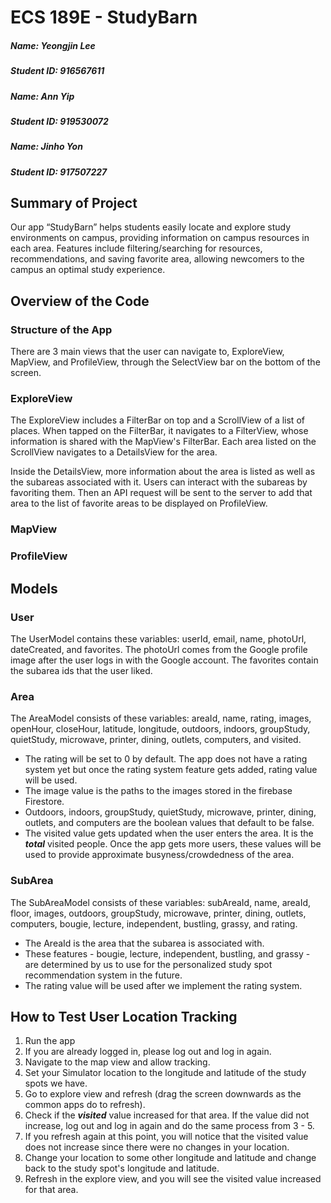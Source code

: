 # ECS 189E - StudyBarn

##### Name: Yeongjin Lee
##### Student ID: 916567611
##### Name: Ann Yip
##### Student ID: 919530072
##### Name: Jinho Yon
##### Student ID: 917507227

## Summary of Project
Our app “StudyBarn” helps students easily locate and explore study environments on campus, providing information on 
campus resources in each area. Features include filtering/searching for resources, recommendations, and saving favorite
area, allowing newcomers to the campus an optimal study experience.

## Overview of the Code
### Structure of the App
There are 3 main views that the user can navigate to, ExploreView, MapView, and ProfileView, through the SelectView bar on the bottom of the screen.

### ExploreView
The ExploreView includes a FilterBar on top and a ScrollView of a list of places. When tapped on the FilterBar, it navigates to a FilterView, whose information is shared with the MapView's FilterBar. Each area listed on the ScrollView navigates to a DetailsView for the area. 

Inside the DetailsView, more information about the area is listed as well as the subareas associated with it. Users can interact with the subareas by favoriting them. Then an API request will be sent to the server to add that area to the list of favorite areas to be displayed on ProfileView.

### MapView


### ProfileView


## Models
### User 
The UserModel contains these variables: userId, email, name, photoUrl, dateCreated, and favorites. The photoUrl comes from the Google profile image after the user logs in with the Google account. The favorites contain the subarea ids that the user liked.

### Area
The AreaModel consists of these variables: areaId, name, rating, images, openHour, closeHour, latitude, longitude, outdoors, indoors, groupStudy, quietStudy, microwave, printer, dining, outlets, computers, and visited.

- The rating will be set to 0 by default. The app does not have a rating system yet but once the rating system feature gets added, rating value will be used.
- The image value is the paths to the images stored in the firebase Firestore.
- Outdoors, indoors, groupStudy, quietStudy, microwave, printer, dining, outlets, and computers are the boolean values that default to be false.
- The visited value gets updated when the user enters the area. It is the ***total*** visited people. Once the app gets more users, these values will be used to provide approximate busyness/crowdedness of the area.

### SubArea
The SubAreaModel consists of these variables: subAreaId, name, areaId, floor, images, outdoors, groupStudy, microwave, printer, dining, outlets, computers, bougie, lecture, independent, bustling, grassy, and rating.

- The AreaId is the area that the subarea is associated with.
- These features - bougie, lecture, independent, bustling, and grassy - are determined by us to use for the personalized study spot recommendation system in the future.
- The rating value will be used after we implement the rating system.

## How to Test User Location Tracking
1) Run the app
2) If you are already logged in, please log out and log in again.
3) Navigate to the map view and allow tracking.
4) Set your Simulator location to the longitude and latitude of the study spots we have.
5) Go to explore view and refresh (drag the screen downwards as the common apps do to refresh).
6) Check if the ***visited*** value increased for that area. If the value did not increase, log out and log in again and do the same process from 3 - 5.
7) If you refresh again at this point, you will notice that the visited value does not increase since there were no changes in your location.
8) Change your location to some other longitude and latitude and change back to the study spot's longitude and latitude.
9) Refresh in the explore view, and you will see the visited value increased for that area.
